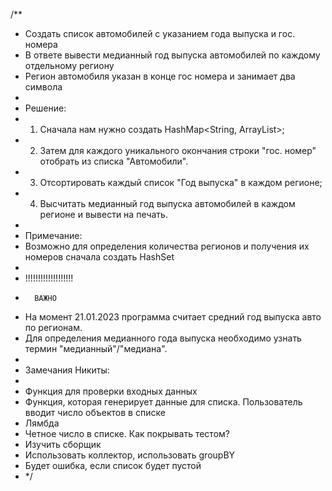 /**
* Создать список автомобилей с указанием года выпуска и гос. номера
* В ответе вывести медианный год выпуска автомобилей по каждому отдельному региону
* Регион автомобиля указан в конце гос номера и занимает два символа
*
* Решение:
* 1. Cначала нам нужно создать HashMap<String, ArrayList<int>>;
* 2. Затем для каждого уникального окончания строки "гос. номер" отобрать из списка "Автомобили".
* 3. Отсортировать каждый список "Год выпуска" в каждом регионе;
* 4. Высчитать медианный год выпуска автомобилей в каждом регионе и вывести на печать.
*
* Примечание:
* Возможно для определения количества регионов и получения их номеров сначала создать HashSet
*
* !!!!!!!!!!!!!!!!!!!
*       ВАЖНО
* На момент 21.01.2023 программа считает средний год выпуска авто по регионам.
* Для определения медианного года выпуска необходимо узнать термин "медианный"/"медиана".
* 
* Замечания Никиты:
* 
* Функция для проверки входных данных
* Функция, которая генерирует данные для списка. Пользователь вводит число объектов в списке
* Лямбда
* Четное число в списке. Как покрывать тестом?
* Изучить сборщик
* Использовать коллектор, использовать groupBY
* Будет ошибка, если список будет пустой
* 
  */
